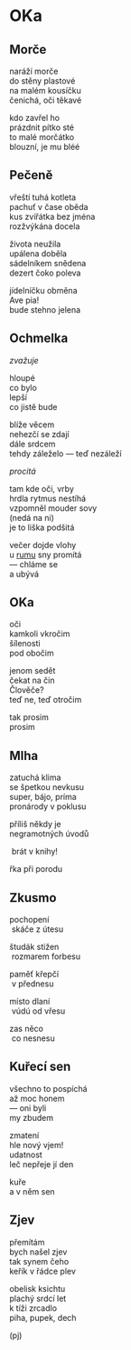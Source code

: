 OKa
===


Morče
-----
 
naráží morče  
do stěny plastové  
na malém kousíčku  
čenichá, oči těkavé  
  
kdo zavřel ho  
prázdnit pítko sté  
to malé morčátko  
blouzní, je mu bléé
 

Pečeně
------

vřeští tuhá kotleta  
pachuť v čase oběda  
kus zvířátka bez jména  
rozžvýkána docela

života neužila  
upálena doběla  
sádelníkem snědena  
dezert čoko poleva

jídelníčku obměna  
Ave pia!  
bude stehno jelena


Ochmelka
--------

*zvažuje*

hloupé  
co bylo  
lepší  
co jistě bude

blíže věcem  
nehezčí se zdají  
dále srdcem  
tehdy záleželo — teď nezáleží

*procitá*

tam kde oči, vrby  
hrdla rytmus nestíhá  
vzpomněl mouder sovy  
(nedá na ni)  
je to liška podšitá

večer dojde vlohy  
u [rumu](http://youtu.be/D3bRWm3mxPc) sny promítá  
— chláme se  
a ubývá


OKa
---

oči  
kamkoli vkročim  
šílenosti  
pod obočim

jenom sedět  
čekat na čin  
Člověče?  
teď ne, teď otročim

tak prosim  
prosim


Mlha
----

zatuchá klima  
se špetkou nevkusu  
super, bájo, príma  
pronárody v poklusu

příliš někdy je  
negramotných úvodů  

&nbsp;brát v knihy!

řka při porodu


Zkusmo
------

pochopení  
&nbsp;skáče z útesu

študák stižen   
&nbsp;rozmarem forbesu

paměť křepčí  
&nbsp;v přednesu

místo dlaní  
&nbsp;vúdú od vřesu

zas něco  
&nbsp;co nesnesu


Kuřecí sen
----------

všechno to pospíchá  
až moc honem  
— oni byli  
my zbudem

zmatení  
hle nový vjem!  
udatnost  
leč nepřeje jí den

kuře  
a v něm sen


Zjev
----

přemítám  
bych našel zjev  
tak synem čeho  
keřík v řádce plev

obelisk ksichtu  
plachý srdcí let  
k tíži zrcadlo  
piha, pupek, dech


(pj)

